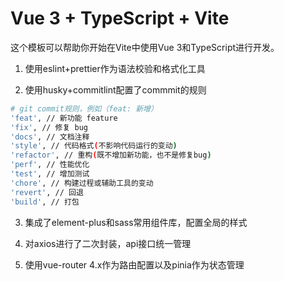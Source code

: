 <!--
 * @Author: zhangmaokai zmkfml@163.com
 * @Date: 2023-08-10 15:48:12
 * @LastEditors: zhangmaokai zmkfml@163.com
 * @LastEditTime: 2023-08-16 09:59:24
 * @FilePath: /vite-boot/README.md
 * @Description: README
-->

# Vue 3 + TypeScript + Vite

这个模板可以帮助你开始在Vite中使用Vue 3和TypeScript进行开发。

1. 使用eslint+prettier作为语法校验和格式化工具

2. 使用husky+commitlint配置了commmit的规则

```bash
# git commit规则，例如（feat: 新增）
'feat', // 新功能 feature
'fix', // 修复 bug
'docs', // 文档注释
'style', // 代码格式(不影响代码运行的变动)
'refactor', // 重构(既不增加新功能，也不是修复bug)
'perf', // 性能优化
'test', // 增加测试
'chore', // 构建过程或辅助工具的变动
'revert', // 回退
'build', // 打包
```

3. 集成了element-plus和sass常用组件库，配置全局的样式

4. 对axios进行了二次封装，api接口统一管理

5. 使用vue-router 4.x作为路由配置以及pinia作为状态管理
